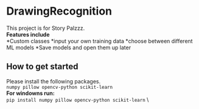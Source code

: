 # DrawingRecognition
This project is for Story Palzzz. \
**Features include**\
*Custom classes
*input your own training data
*choose between different ML models
*Save models and open them up later

## How to get started
Please install the following packages. \
  `numpy pillow opencv-python scikit-learn` \
  **For windowns run:** \
    `pip install numpy pillow opencv-python scikit-learn` \
